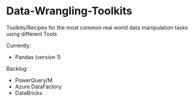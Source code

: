 # Data-Wrangling-Toolkits
Toolkits/Recipes for the most common real world data manipulation tasks using different Tools

Currently: 
- Pandas (version 1)

Backlog:
- PowerQuery/M
- Azure DataFactory
- DataBricks
